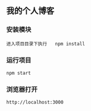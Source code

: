## 我的个人博客

### 安装模块
```
进入项目目录下执行   npm install
```
### 运行项目
```
npm start
```
### 浏览器打开
```
http://localhost:3000
```